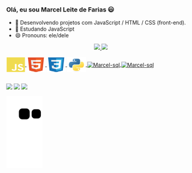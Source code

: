 ### Olá, eu sou Marcel Leite de Farias 😃

- 🔭 Desenvolvendo projetos com JavaScript / HTML / CSS (front-end).
- 🌱 Estudando JavaScript
- 😄 Pronouns: ele/dele

<div align="center">
  <a href="https://github.com/ElMarcelFarias">
  <img height="180em" src="https://github-readme-stats.vercel.app/api?username=ElMarcelFarias&show_icons=true&theme=dark&include_all_commits=true&count_private=true"/>
  <img height="180em" src="https://github-readme-stats.vercel.app/api/top-langs/?username=ElMarcelFarias&layout=compact&langs_count=10&theme=dark"/>
</div>

  
<div style="display: inline_block"><br>
  <img align="center" alt="Marcel-Js" height="40" width="50" src="https://raw.githubusercontent.com/devicons/devicon/master/icons/javascript/javascript-plain.svg"/>
  <img align="center" alt="Marcel-HTML" height="40" width="50" src="https://raw.githubusercontent.com/devicons/devicon/master/icons/html5/html5-original.svg"/>
  <img align="center" alt="Marcel-CSS" height="40" width="50" src="https://raw.githubusercontent.com/devicons/devicon/master/icons/css3/css3-original.svg"/>
  <img align="center" alt="Marcel-Python" height="40" width="50" src="https://raw.githubusercontent.com/devicons/devicon/master/icons/python/python-original.svg"/>
  <img align="center" alt="Marcel-sql" height="40" width="50" src="https://cdn.jsdelivr.net/gh/devicons/devicon/icons/bootstrap/bootstrap-original.svg" />
  <img align="center" alt="Marcel-sql" height="40" width="50" src="https://cdn.jsdelivr.net/gh/devicons/devicon/icons/mysql/mysql-original.svg" />
</div>
  
 ## 
  
<div>
  <a href="https://instagram.com/farias.marcell" target="_blank"><img src="https://img.shields.io/badge/-Instagram-%23E4405F?style=for-the-badge&logo=instagram&logoColor=white" target="_blank"></a> 
  <a href = "mailto:marcel.leitefarias@gmail.com"><img src="https://img.shields.io/badge/-Gmail-%23333?style=for-the-badge&logo=gmail&logoColor=white" target="_blank"></a>
  <a href="https://www.linkedin.com/in/marcel-leite-de-farias-38b62b220/" target="_blank"><img src="https://img.shields.io/badge/-LinkedIn-%230077B5?style=for-the-badge&logo=linkedin&logoColor=white" target="_blank"></a>
</div>
  
![Snake animation](https://github.com/ElMarcelFarias/ElMarcelFarias/blob/output/github-contribution-grid-snake.svg)
